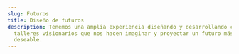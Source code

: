 ```yaml
---
slug: Futuros
title: D﻿iseño de futuros
description: Tenemos una amplia experiencia diseñando y desarrollando cursos y
  talleres visionarios que nos hacen imaginar y proyectar un futuro más ético y
  deseable.
---
```

